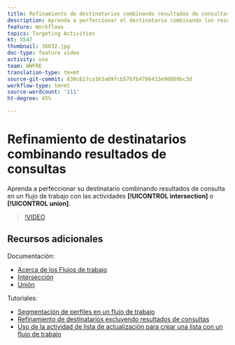 ```yaml
---
title: Refinamiento de destinatarios combinando resultados de consultas
description: Aprenda a perfeccionar el destinatario combinando los resultados de la consulta en un flujo de trabajo mediante la intersección o las actividades de unión.
feature: Workflows
topics: Targeting Activities
kt: 5547
thumbnail: 36832.jpg
doc-type: feature video
activity: use
team: WWFRE
translation-type: tm+mt
source-git-commit: 838c617ca163a09fcb57b7b4706433e98869bc3d
workflow-type: tm+mt
source-wordcount: '111'
ht-degree: 45%

---
```



# Refinamiento de destinatarios combinando resultados de consultas

Aprenda a perfeccionar su destinatario combinando resultados de consulta en un flujo de trabajo con las actividades **[!UICONTROL intersection]** o **[!UICONTROL union]**.

>[!VIDEO](https://video.tv.adobe.com/v/36832?quality=12)

## Recursos adicionales

Documentación:

* [Acerca de los Flujos de trabajo](https://docs.adobe.com/content/help/es-ES/campaign-classic/using/automating-with-workflows/introduction/about-workflows.html)
* [Intersección](https://docs.adobe.com/content/help/en/campaign-classic/using/automating-with-workflows/targeting-activities/intersection.html)
* [Unión](https://docs.adobe.com/content/help/en/campaign-classic/using/automating-with-workflows/targeting-activities/union.html)

Tutoriales:

* [Segmentación de perfiles en un flujo de trabajo](/help/getting-started/targeting-profiles-in-a-workflow.md)
* [Refinamiento de destinatarios excluyendo resultados de consultas](/help/automating-with-workflows/refining-targets-by-excluding-query-results.md)
* [Uso de la actividad de lista de actualización para crear una lista con un flujo de trabajo](/help/automating-with-workflows/using-the-update-list-activity.md)
